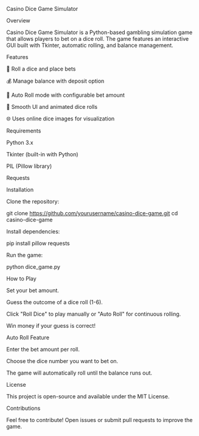 Casino Dice Game Simulator

Overview

Casino Dice Game Simulator is a Python-based gambling simulation game that allows players to bet on a dice roll. The game features an interactive GUI built with Tkinter, automatic rolling, and balance management.

Features

🎲 Roll a dice and place bets

💰 Manage balance with deposit option

🔄 Auto Roll mode with configurable bet amount

🎨 Smooth UI and animated dice rolls

🌐 Uses online dice images for visualization

Requirements

Python 3.x

Tkinter (built-in with Python)

PIL (Pillow library)

Requests

Installation

Clone the repository:

git clone https://github.com/yourusername/casino-dice-game.git
cd casino-dice-game

Install dependencies:

pip install pillow requests

Run the game:

python dice_game.py

How to Play

Set your bet amount.

Guess the outcome of a dice roll (1-6).

Click "Roll Dice" to play manually or "Auto Roll" for continuous rolling.

Win money if your guess is correct!

Auto Roll Feature

Enter the bet amount per roll.

Choose the dice number you want to bet on.

The game will automatically roll until the balance runs out.

License

This project is open-source and available under the MIT License.

Contributions

Feel free to contribute! Open issues or submit pull requests to improve the game.
